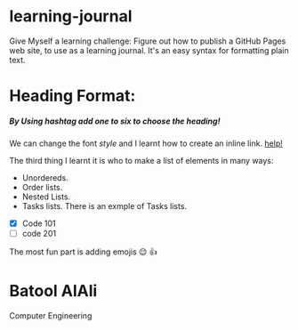 # learning-journal
Give Myself a learning challenge: Figure out how to publish a GitHub Pages web site, to use as a learning journal.
It's an easy syntax for formatting plain text. 
# Heading Format:
##### By Using hashtag add one to six to choose the heading!
We can change the font *style* and I learnt how to create an inline link. [help!](https://help.github.com/en/github/writing-on-github/basic-writing-and-formatting-syntax#headings)

The third thing I learnt it is who to make a list of elements in many ways:
- Unordereds.
- Order lists.
- Nested Lists.
- Tasks lists.
There is an exmple of Tasks lists.
- [x] Code 101
- [ ] code 201

The most fun part is adding emojis :relieved: :thumbsup:


# Batool AlAli
Computer Engineering
